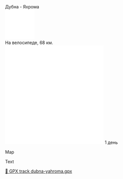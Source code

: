 
<link rel="stylesheet" href="../assets-custom/css/style-markdown.css">
<div class="cover-container" style="background-image: url('dubna-1600.jpg');">
	<div class="cover-text">
		<div class="cover-title">
            Дубна - Яхрома
        </div>
		<div class="cover-description">
			<div class="packages-location">
                <img loading="lazy" src="../assets-custom/bike-96.png" alt="" class="cover-icon">
                <div class="h4-default regular">На велосипеде, 68 км.</div>
            </div>
            <div>
                <img class="cover-icon" loading="lazy" src="../assets-custom/icon_time.png" alt=""  />
                <span>1 день</span>
            </div>
		</div>
	</div>
</div>

Map

<div id="map"></div>

Text

[📍 GPX track dubna-yahroma.gpx](dubna-yahroma.gpx)







<script src="https://api.mapbox.com/mapbox-gl-js/v2.14.1/mapbox-gl.js"></script>

<script src="../assets-custom/js/gpx2mapbox.js"></script>

<script>initializeGPXMap({gpxFilePath: 'dubna-yahroma.gpx'});</script>



